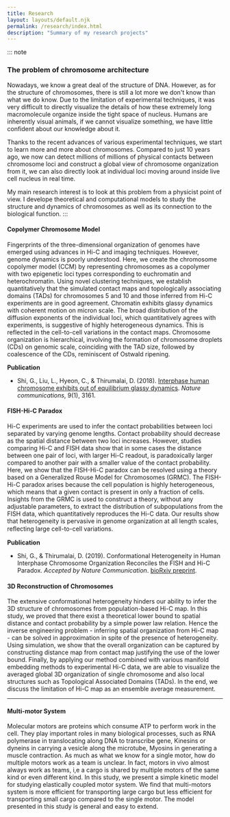 ```yaml
---
title: Research
layout: layouts/default.njk
permalink: /research/index.html
description: "Summary of my research projects"
---
```


::: note
### The problem of chromosome architecture

Nowadays, we know a great deal of the structure of DNA. However, as for the structure of chromosomes, there is still a lot more we don't know than what we do know. Due to the limitation of experimental techniques, it was very difficult to directly visualize the details of how these extremely long macromolecule organize inside the tight space of nucleus. Humans are inherently visual animals, if we cannot visualize something, we have little confident about our knowledge about it. 

Thanks to the recent advances of various experimental techniques, we start to learn more and more about chromosomes. Compared to just 10 years ago, we now can detect millions of millions of physical contacts between chromosome loci and construct a global view of chromosome organization from it, we can also directly look at individual loci moving around inside live cell nucleus in real time.

My main research interest is to look at this problem from a physicist point of view. I develope theoretical and computational models to study the structure and dynamics of chromosomes as well as its connection to the biological function.
:::

#### Copolymer Chromosome Model
Fingerprints of the three-dimensional organization of genomes have emerged using advances in Hi-C and imaging techniques. However, genome dynamics is poorly understood. Here, we create the chromosome copolymer model (CCM) by representing chromosomes as a copolymer with two epigenetic loci types corresponding to euchromatin and heterochromatin. Using novel clustering techniques, we establish quantitatively that the simulated contact maps and topologically associating domains (TADs) for chromosomes 5 and 10 and those inferred from Hi-C experiments are in good agreement. Chromatin exhibits glassy dynamics with coherent motion on micron scale. The broad distribution of the diffusion exponents of the individual loci, which quantitatively agrees with experiments, is suggestive of highly heterogeneous dynamics. This is reflected in the cell-to-cell variations in the contact maps. Chromosome organization is hierarchical, involving the formation of chromosome droplets (CDs) on genomic scale, coinciding with the TAD size, followed by coalescence of the CDs, reminiscent of Ostwald ripening.

**Publication**
* Shi, G., Liu, L., Hyeon, C., & Thirumalai, D. (2018). [Interphase human chromosome exhibits out of equilibrium glassy dynamics](https://www.nature.com/articles/s41467-018-05606-6). *Nature communications*, 9(1), 3161.


#### FISH-Hi-C Paradox
Hi-C experiments are used to infer the contact probabilities between loci separated by varying genome lengths. Contact probability should decrease as the spatial distance between two loci increases. However, studies comparing Hi-C and FISH data show that in some cases the distance between one pair of loci, with larger Hi-C readout, is paradoxically larger compared to another pair with a smaller value of the contact probability. Here, we show that the FISH-Hi-C paradox can be resolved using a theory based on a Generalized Rouse Model for Chromosomes (GRMC). The FISH-Hi-C paradox arises because the cell population is highly heterogeneous, which means that a given contact is present in only a fraction of cells. Insights from the GRMC is used to construct a theory, without any adjustable parameters, to extract the distribution of subpopulations from the FISH data, which quantitatively reproduces the Hi-C data. Our results show that heterogeneity is pervasive in genome organization at all length scales, reﬂecting large cell-to-cell variations.

**Publication**
* Shi, G., & Thirumalai, D. (2019). Conformational Heterogeneity in Human Interphase Chromosome Organization Reconciles the FISH and Hi-C Paradox. *Accepted by Nature Communication*. [bioRxiv preprint](https://www.biorxiv.org/content/10.1101/615120v3).

#### 3D Reconstruction of Chromosomes
The extensive conformational heterogeneity hinders our ability to infer the 3D structure of chromosomes from population-based Hi-C map. In this study, we proved that there exist a theoretical lower bound to spatial distance and contact probability by a simple power law relation. Hence the inverse engineering problem - inferring spatial organization from Hi-C map - can be solved in approximation in spite of the presence of heterogeneity. Using simulation, we show that the overall organization can be captured by constructing distance map from contact map justifying the use of the lower bound. Finally, by applying our method combined with various manifold embedding methods to experimental Hi-C data, we are able to visualize the averaged global 3D organization of single chromosome and also local structures such as Topological Associated Domains (TADs). In the end, we discuss the limitation of Hi-C map as an ensemble average measurement.

---

#### Multi-motor System
Molecular motors are proteins which consume ATP to perform work in the cell. They play important roles in many biological processes, such as RNA polymerase in translocating along DNA to transcribe gene, Kinesins or dyneins in carrying a vesicle along the microtube, Myosins in generating a muscle contraction. As much as what we know for a single motor, how do multiple motors work as a team is unclear. In fact, motors in vivo almost always work as teams, i,e a cargo is shared by multiple motors of the same kind or even different kind. In this study, we present a simple kinetic model for studying elastically coupled motor system. We find that multi-motors system is more efficient for transporting large cargo but less efficient for transporting small cargo compared to the single motor. The model presented in this study is general and easy to extend.
